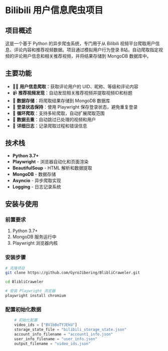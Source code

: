 # Bilibili 用户信息爬虫项目

## 项目概述

这是一个基于 Python 的异步爬虫系统，专门用于从 Bilibili 视频平台爬取用户信息、评论内容和推荐视频数据。项目通过模拟用户行为登录 B站，自动爬取指定视频的评论用户信息和相关推荐视频，并将结果存储到 MongoDB 数据库中。

## 主要功能

- 🕵️‍♂️ **用户信息爬取**：获取评论用户的 UID、昵称、等级和评论内容
- 📹 **推荐视频发现**：自动发现相关推荐视频并提取视频ID和标题
- 💾 **数据存储**：将爬取结果存储到 MongoDB 数据库
- 🔐 **登录状态保持**：使用 Playwright 保存登录状态，避免重复登录
- 🔁 **循环爬取**：支持多轮爬取，自动扩展爬取范围
- 🚫 **数据去重**：自动跳过已处理的视频和用户
- 📝 **详细日志**：记录爬取过程和错误信息

## 技术栈

- **Python 3.7+**
- **Playwright** - 浏览器自动化和页面渲染
- **BeautifulSoup** - HTML 解析和数据提取
- **MongoDB** - 数据存储
- **Asyncio** - 异步爬取实现
- **Logging** - 日志记录系统

## 安装与使用

### 前置要求

1. Python 3.7+
2. MongoDB 服务运行中
3. Playwright 浏览器内核

### 安装步骤

```bash
# 克隆项目
git clone https://github.com/GyroJibering/BlibliCraweler.git

cd BlibliCraweler

# 安装 Playwright 浏览器
playwright install chromium
```
### 配置初始化数据
```python
    # 初始化配置
    video_ids = ["BV1bBoTYJEkU"]
    storage_state_file = "bilibili_storage_state.json"
    account_info_filename = "account1_info.json"
    user_info_filename = "user_info.json"
    output_filename = "video_ids.json"
```
